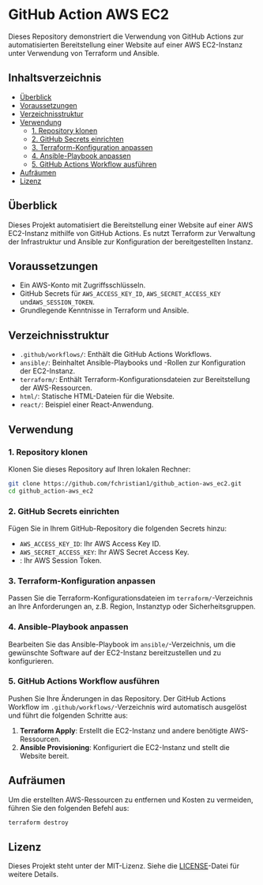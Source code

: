 # GitHub Action AWS EC2

Dieses Repository demonstriert die Verwendung von GitHub Actions zur automatisierten Bereitstellung einer Website auf einer AWS EC2-Instanz unter Verwendung von Terraform und Ansible.

## Inhaltsverzeichnis

- [Überblick](#überblick)
- [Voraussetzungen](#voraussetzungen)
- [Verzeichnisstruktur](#verzeichnisstruktur)
- [Verwendung](#verwendung)
  - [1. Repository klonen](#1-repository-klonen)
  - [2. GitHub Secrets einrichten](#2-github-secrets-einrichten)
  - [3. Terraform-Konfiguration anpassen](#3-terraform-konfiguration-anpassen)
  - [4. Ansible-Playbook anpassen](#4-ansible-playbook-anpassen)
  - [5. GitHub Actions Workflow ausführen](#5-github-actions-workflow-ausführen)
- [Aufräumen](#aufräumen)
- [Lizenz](#lizenz)

## Überblick

Dieses Projekt automatisiert die Bereitstellung einer Website auf einer AWS EC2-Instanz mithilfe von GitHub Actions. Es nutzt Terraform zur Verwaltung der Infrastruktur und Ansible zur Konfiguration der bereitgestellten Instanz.

## Voraussetzungen

- Ein AWS-Konto mit Zugriffsschlüsseln.
- GitHub Secrets für `AWS_ACCESS_KEY_ID`, `AWS_SECRET_ACCESS_KEY` und`AWS_SESSION_TOKEN`.
- Grundlegende Kenntnisse in Terraform und Ansible.

## Verzeichnisstruktur

- `.github/workflows/`: Enthält die GitHub Actions Workflows.
- `ansible/`: Beinhaltet Ansible-Playbooks und -Rollen zur Konfiguration der EC2-Instanz.
- `terraform/`: Enthält Terraform-Konfigurationsdateien zur Bereitstellung der AWS-Ressourcen.
- `html/`: Statische HTML-Dateien für die Website.
- `react/`: Beispiel einer React-Anwendung.

## Verwendung

### 1. Repository klonen

Klonen Sie dieses Repository auf Ihren lokalen Rechner:

```bash
git clone https://github.com/fchristian1/github_action-aws_ec2.git
cd github_action-aws_ec2
```

### 2. GitHub Secrets einrichten

Fügen Sie in Ihrem GitHub-Repository die folgenden Secrets hinzu:

- `AWS_ACCESS_KEY_ID`: Ihr AWS Access Key ID.
- `AWS_SECRET_ACCESS_KEY`: Ihr AWS Secret Access Key.
- : Ihr AWS Session Token.

### 3. Terraform-Konfiguration anpassen

Passen Sie die Terraform-Konfigurationsdateien im `terraform/`-Verzeichnis an Ihre Anforderungen an, z.B. Region, Instanztyp oder Sicherheitsgruppen.

### 4. Ansible-Playbook anpassen

Bearbeiten Sie das Ansible-Playbook im `ansible/`-Verzeichnis, um die gewünschte Software auf der EC2-Instanz bereitzustellen und zu konfigurieren.

### 5. GitHub Actions Workflow ausführen

Pushen Sie Ihre Änderungen in das Repository. Der GitHub Actions Workflow im `.github/workflows/`-Verzeichnis wird automatisch ausgelöst und führt die folgenden Schritte aus:

1. **Terraform Apply**: Erstellt die EC2-Instanz und andere benötigte AWS-Ressourcen.
2. **Ansible Provisioning**: Konfiguriert die EC2-Instanz und stellt die Website bereit.

## Aufräumen

Um die erstellten AWS-Ressourcen zu entfernen und Kosten zu vermeiden, führen Sie den folgenden Befehl aus:

```bash
terraform destroy
```

## Lizenz

Dieses Projekt steht unter der MIT-Lizenz. Siehe die [LICENSE](LICENSE)-Datei für weitere Details. 
